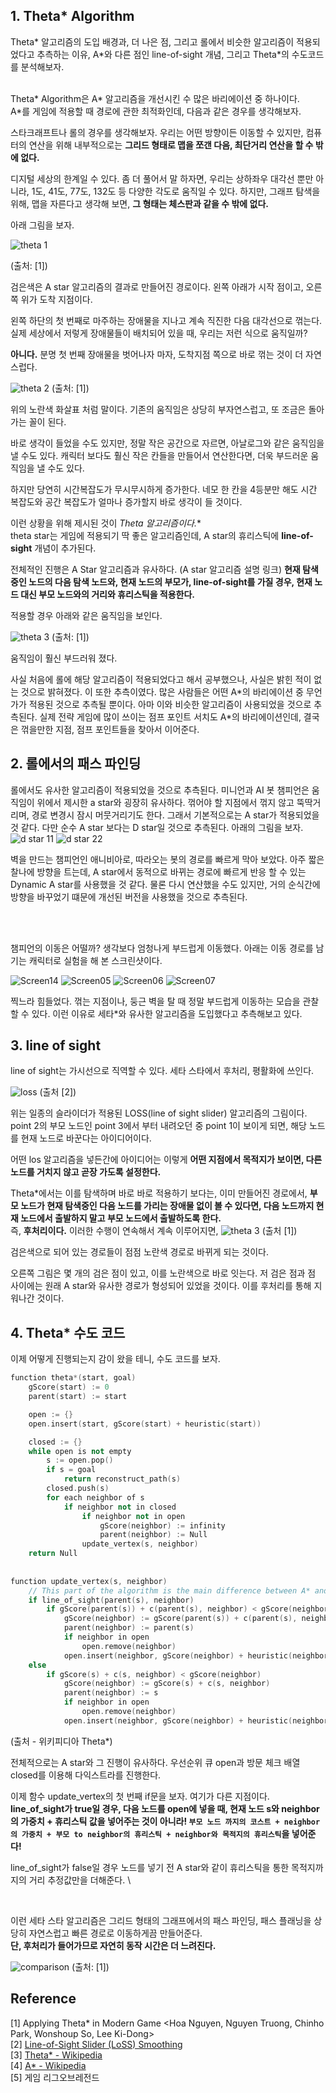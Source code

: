 ## 1. Theta* Algorithm 
Theta\* 알고리즘의 도입 배경과, 더 나은 점, 그리고 롤에서 비슷한 알고리즘이 적용되었다고 추측하는 이유, A\*와 다른 점인 line-of-sight 개념, 그리고 Theta*의 수도코드를 분석해보자. 
<br> <br>

Theta* Algorithm은 A* 알고리즘을 개선시킨 수 많은 바리에이션 중 하나이다. <br>
A*를 게임에 적용할 때 경로에 관한 최적화인데, 다음과 같은 경우를 생각해보자. <br>

스타크래프트나 롤의 경우를 생각해보자. 우리는 어떤 방향이든 이동할 수 있지만, 컴퓨터의 연산을 위해 내부적으로는 **그리드 형태로 맵을 쪼갠 다음, 최단거리 연산을 할 수 밖에 없다.** <br>

디지털 세상의 한계일 수 있다.
좀 더 풀어서 말 하자면, 우리는 상하좌우 대각선 뿐만 아니라, 1도, 41도, 77도, 132도 등 다양한 각도로 움직일 수 있다. 하지만, 그래프 탐색을 위해, 맵을 자른다고 생각해 보면, **그 형태는 체스판과 같을 수 밖에 없다.** <br>

아래 그림을 보자.

![theta 1](https://user-images.githubusercontent.com/71186266/199237948-b29fd0cd-8033-4afb-9aef-0609df64007f.png)

(출처: [1]) <br>

검은색은 A star 알고리즘의 결과로 만들어진 경로이다. 왼쪽 아래가 시작 점이고, 오른쪽 위가 도착 지점이다. <br> 

왼쪽 하단의 첫 번째로 마주하는 장애물을 지나고 계속 직진한 다음 대각선으로 꺾는다. 실제 세상에서 저렇게 장애물들이 배치되어 있을 때, 우리는 저런 식으로 움직일까? <br>

**아니다.** 분명 첫 번째 장애물을 벗어나자 마자, 도착지점 쪽으로 바로 꺾는 것이 더 자연스럽다. 

![theta 2](https://user-images.githubusercontent.com/71186266/199239054-d3e814f4-8771-4bf4-98fe-74e1d5fbbc38.png)
(출처: [1]) <br>


위의 노란색 화살표 처럼 말이다. 기존의 움직임은 상당히 부자연스럽고, 또 조금은 돌아가는 꼴이 된다. <br>



바로 생각이 들었을 수도 있지만, 정말 작은 공간으로 자르면, 아날로그와 같은 움직임을 낼 수도 있다. 캐릭터 보다도 훨신 작은 칸들을 만들어서 연산한다면, 더욱 부드러운 움직임을 낼 수도 있다. <br> 

하지만 당연히 시간복잡도가 무시무시하게 증가한다. 네모 한 칸을 4등분만 해도 시간 복잡도와 공간 복잡도가 얼마나 증가할지 바로 생각이 들 것이다. <br>

이런 상황을 위해 제시된 것이 **Theta* 알고리즘이다.** <br> 
theta star는 게임에 적용되기 딱 좋은 알고리즘인데, A star의 휴리스틱에 **line-of-sight** 개념이 추가된다. <br>

전체적인 진행은 A Star 알고리즘과 유사하다. (A star 알고리즘 설명 링크) **현재 탐색중인 노드의 다음 탐색 노드와, 현재 노드의 부모가, line-of-sight를 가질 경우, 현재 노드 대신 부모 노드와의 거리와 휴리스틱을 적용한다.** <br>

적용할 경우 아래와 같은 움직임을 보인다.

![theta 3](https://user-images.githubusercontent.com/71186266/199240769-bf9a957c-c2ca-4899-ba6f-a5af9d1079fb.png)
(출처: [1]) <br>

움직임이 훨신 부드러워 졌다. <br>

사실 처음에 롤에 해당 알고리즘이 적용되었다고 해서 공부했으나, 사실은 밝힌 적이 없는 것으로 밝혀졌다. 이 또한 추측이였다. 많은 사람들은 어떤 A\*의 바리에이션 중 무언가가 적용된 것으로 추측될 뿐이다. 아마 이와 비슷한 알고리즘이 사용되었을 것으로 추측된다. 실제 전략 게임에 많이 쓰이는 점프 포인트 서치도 A\*의 바리에이션인데, 결국은 꺾을만한 지점, 점프 포인트들을 찾아서 이어준다. <br>

## 2. 롤에서의 패스 파인딩
롤에서도 유사한 알고리즘이 적용되었을 것으로 추측된다. 미니언과 AI 봇 챔피언은 움직임이 위에서 제시한 a star와 굉장히 유사하다. 꺾어야 할 지점에서 꺾지 않고 뚝딱거리며, 경로 변경시 잠시 머뭇거리기도 한다. 그래서 기본적으로는 A star가 적용되었을 것 같다. 다만 순수 A star 보다는 D star일 것으로 추측된다. 아래의 그림을 보자. 
![d star 11](https://user-images.githubusercontent.com/71186266/199243520-8d84c8ce-40df-4bc5-9e67-e0930c737e85.png)
![d star 22](https://user-images.githubusercontent.com/71186266/199243531-8cfae63c-cd74-44d6-adaa-83ba86cdef9a.png)

벽을 만드는 챔피언인 애니비아로, 따라오는 봇의 경로를 빠르게 막아 보았다. 아주 짧은 찰나에 방향을 트는데, A star에서 동적으로 바뀌는 경로에 빠르게 반응 할 수 있는 Dynamic A star를 사용했을 것 같다. 물론 다시 연산했을 수도 있지만, 거의 순식간에 방향을 바꾸었기 떄문에 개선된 버전을 사용했을 것으로 추측된다.

<br> <br>

챔피언의 이동은 어떨까? 생각보다 엄청나게 부드럽게 이동했다. 아래는 이동 경로를 남기는 캐릭터로 실험을 해 본 스크린샷이다.

![Screen14](https://user-images.githubusercontent.com/71186266/199244703-ccc9b768-1e35-4b81-aaab-c8206f508377.png)
![Screen05](https://user-images.githubusercontent.com/71186266/199244708-bd5e8e24-1d38-43ee-9c0a-0edce3f6a9a4.png)
![Screen06](https://user-images.githubusercontent.com/71186266/199244712-65ec8cc9-cffc-4c14-bff5-49457fecbc70.png)
![Screen07](https://user-images.githubusercontent.com/71186266/199244714-3e21bab9-95ec-4c84-9bb2-45bcd31957f3.png)

찍느라 힘들었다. 꺾는 지점이나, 둥근 벽을 탈 때 정말 부드럽게 이동하는 모습을 관찰 할 수 있다. 이런 이유로 세타*와 유사한 알고리즘을 도입했다고 추측해보고 있다.

## 3. line of sight
line of sight는 가시선으로 직역할 수 있다. 세타 스타에서 후처리, 평활화에 쓰인다. 

![loss](https://user-images.githubusercontent.com/71186266/199245920-b6c47c12-f306-4a2c-ac22-d20c925ce791.png)
(출처 [2]) <br>


위는 일종의 슬라이더가 적용된 LOSS(line of sight slider) 알고리즘의 그림이다. point 2의 부모 노드인 point 3에서 부터 내려오던 중 point 1이 보이게 되면, 해당 노드를 현재 노드로 바꾼다는 아이디어이다. <br>

어떤 los 알고리즘을 넣든간에 아이디어는 이렇게 **어떤 지점에서 목적지가 보이면, 다른 노드를 거치지 않고 곧장 가도록 설정한다.** <br>

Theta\*에서는 이를 탐색하며 바로 바로 적용하기 보다는, 이미 만들어진 경로에서, **부모 노드가 현재 탐색중인 다음 노드를 가리는 장애물 없이 볼 수 있다면, 다음 노드까지 현재 노드에서 출발하지 말고 부모 노드에서 출발하도록 한다.** <br>
즉, **후처리이다.** 이러한 수행이 연속해서 계속 이루어지면, 
![theta 3](https://user-images.githubusercontent.com/71186266/199240769-bf9a957c-c2ca-4899-ba6f-a5af9d1079fb.png)
(출처 [1]) <br>

검은색으로 되어 있는 경로들이 점점 노란색 경로로 바뀌게 되는 것이다. <br>

오른쪽 그림은 몇 개의 검은 점이 있고, 이를 노란색으로 바로 잇는다. 저 검은 점과 점 사이에는 원래 A star와 유사한 경로가 형성되어 있었을 것이다. 이를 후처리를 통해 지워나간 것이다.


## 4. Theta* 수도 코드
이제 어떻게 진행되는지 감이 왔을 테니, 수도 코드를 보자.

```c++
function theta*(start, goal)
    gScore(start) := 0
    parent(start) := start

    open := {}
    open.insert(start, gScore(start) + heuristic(start))

    closed := {}
    while open is not empty
        s := open.pop()
        if s = goal
            return reconstruct_path(s)
        closed.push(s)
        for each neighbor of s
            if neighbor not in closed
                if neighbor not in open
                    gScore(neighbor) := infinity
                    parent(neighbor) := Null
                update_vertex(s, neighbor)
    return Null
            
    
function update_vertex(s, neighbor)
    // This part of the algorithm is the main difference between A* and Theta*
    if line_of_sight(parent(s), neighbor)
        if gScore(parent(s)) + c(parent(s), neighbor) < gScore(neighbor)
            gScore(neighbor) := gScore(parent(s)) + c(parent(s), neighbor)
            parent(neighbor) := parent(s)
            if neighbor in open
                open.remove(neighbor)
            open.insert(neighbor, gScore(neighbor) + heuristic(neighbor))
    else
        if gScore(s) + c(s, neighbor) < gScore(neighbor)
            gScore(neighbor) := gScore(s) + c(s, neighbor)
            parent(neighbor) := s
            if neighbor in open
                open.remove(neighbor)
            open.insert(neighbor, gScore(neighbor) + heuristic(neighbor))
```
(출처 - 위키피디아 Theta*) <br>

전체적으로는 A star와 그 진행이 유사하다. 우선순위 큐 open과 방문 체크 배열 closed를 이용해 다익스트라를 진행한다. <br>

이제 함수 update_vertex의 첫 번째 if문을 보자. 여기가 다른 지점이다. <br>
**line_of_sight가 true일 경우, 다음 노드를 open에 넣을 때, 현재 노드 s와 neighbor의 가중치 + 휴리스틱 값을 넣어주는 것이 아니라! `부모 노드 까지의 코스트 + neighbor의 가중치 + 부모 to neighbor의 휴리스틱 + neighbor와 목적지의 휴리스틱`을 넣어준다!** <br>

line_of_sight가 false일 경우 노드를 넣기 전 A star와 같이 휴리스틱을 통한 목적지까지의 거리 추정값만을 더해준다. \

<br>

이런 세타 스타 알고리즘은 그리드 형태의 그래프에서의 패스 파인딩, 패스 플래닝을 상당히 자연스럽고 빠른 경로로 이동하게끔 만들어준다. <br> **단, 후처리가 들어가므로 자연히 동작 시간은 더 느려진다.**

![comparison](https://user-images.githubusercontent.com/71186266/199248565-803681b6-96e2-4f5d-acc0-5ef2d00c01f5.png)
(출처: [1])
## Reference
[1] Applying Theta* in Modern Game <Hoa Nguyen, Nguyen Truong, Chinho Park, Wonshoup So, Lee Ki-Dong> <br> 
[2] [Line-of-Sight Slider (LoSS) Smoothing <Nickson Joram>](https://medium.com/nerd-for-tech/line-of-sight-slider-loss-smoothing-5ee2c90af58d) <br> 
[3] [Theta* - Wikipedia](https://en.wikipedia.org/wiki/Theta*) <br> 
[4] [A* - Wikipedia](https://en.wikipedia.org/wiki/A*_search_algorithm) <br> 
[5] 게임 리그오브레전드 <br> 
